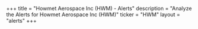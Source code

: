 +++
title = "Howmet Aerospace Inc (HWM) - Alerts"
description = "Analyze the Alerts for Howmet Aerospace Inc (HWM)"
ticker = "HWM"
layout = "alerts"
+++

